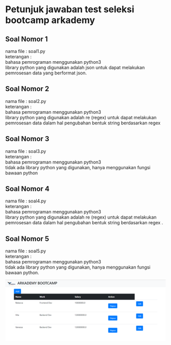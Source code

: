 # Petunjuk jawaban test seleksi bootcamp arkademy

## Soal Nomor 1 <br/>
nama file : soal1.py<br/>
keterangan : <br/>
bahasa pemrograman menggunakan python3 <br/>
library python yang digunakan adalah json untuk dapat melakukan pemrosesan data yang berformat json.<br/>

## Soal Nomor 2 <br/>
nama file : soal2.py<br/>
keterangan : <br/>
bahasa pemrograman menggunakan python3 <br/>
library python yang digunakan adalah re (regex) untuk dapat melakukan pemrosesan data dalam hal pengubahan bentuk string berdasarkan regex
<br/>

## Soal Nomor 3 <br/>
nama file : soal3.py<br/>
keterangan : <br/>
bahasa pemrograman menggunakan python3 <br/>
tidak ada library python yang digunakan, hanya menggunakan fungsi bawaan python<br/>

## Soal Nomor 4 <br/>
nama file : soal4.py<br/>
keterangan : <br/>
bahasa pemrograman menggunakan python3 <br/>
library python yang digunakan adalah re (regex) untuk dapat melakukan pemrosesan data dalam hal pengubahan bentuk string berdasarkan regex
.<br/>

## Soal Nomor 5 <br/>
nama file : soal5.py<br/>
keterangan : <br/>
bahasa pemrograman menggunakan python3 <br/>
tidak ada library python yang digunakan, hanya menggunakan fungsi bawaan python.<br/>

![screen shoot](screenshoot/screenshootarkademy1.png)
